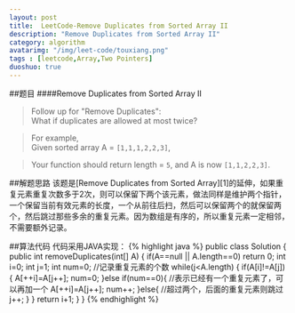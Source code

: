```yaml
---
layout: post
title:  LeetCode-Remove Duplicates from Sorted Array II
description: "Remove Duplicates from Sorted Array II"
category: algorithm
avatarimg: "/img/leet-code/touxiang.png"
tags : [leetcode,Array,Two Pointers]
duoshuo: true
---
```

##题目
####Remove Duplicates from Sorted Array II
>Follow up for "Remove Duplicates":    
>What if duplicates are allowed at most twice?

>For example,   
>Given sorted array A = `[1,1,1,2,2,3]`,   

>Your function should return length = `5`, and A is now `[1,1,2,2,3]`. 

<!-- more -->
	
##解题思路
该题是[Remove Duplicates from Sorted Array][1]的延伸，如果重复元素重复次数多于2次，则可以保留下两个该元素，做法同样是维护两个指针，一个保留当前有效元素的长度，一个从前往后扫，然后可以保留两个的就保留两个，然后跳过那些多余的重复元素。因为数组是有序的，所以重复元素一定相邻，不需要额外记录。

##算法代码
代码采用JAVA实现：
{% highlight java %}
public class Solution {
    public int removeDuplicates(int[] A) {
        if(A==null || A.length==0)
        	return 0;
        int i=0;
        int j=1;
        int num=0; //记录重复元素的个数
        while(j<A.length)
        {
        	if(A[i]!=A[j])
        	{
        		A[++i]=A[j++];
        		num=0;
        	}else if(num==0){ //表示已经有一个重复元素了，可以再加一个
        		A[++i]=A[j++];
        		num++;
        	}else{ //超过两个，后面的重复元素则跳过
        		j++;
        	}
        }
        return i+1;
    }
}
{% endhighlight %}

